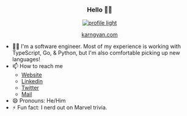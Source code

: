 <h3 align="center">Hello 👋🏻</h3>

<p align="center">
  <a href="https://karngyan.com/blog" target="_blank">
    <picture style="border-radius: 12px; overflow: hidden;">
      <source media="(prefers-color-scheme: dark)" srcset="https://cdn.karngyan.com/hero-dark-l.jpeg">
      <img alt="profile light" src="https://cdn.karngyan.com/hero-light-l.jpeg">
    </picture>
  </a>
</p>

<p align="center">
  <a href="https://karngyan.com" target="_blank">
    karngyan.com
  </a>
</p>

- 👋🏽 I'm a software engineer. Most of my experience is working with TypeScript, Go, & Python, but I'm also comfortable picking up new languages!
- 📫 How to reach me
  - [Website](https://karngyan.com)
  - [Linkedin](https://linkedin.com/in/karngyan)
  - [Twitter](https://twitter.com/gyankarn)
  - [Mail](mailto:mail@karngyan.com)
- 😄 Pronouns: He/Him
- ⚡ Fun fact: I nerd out on Marvel trivia.
